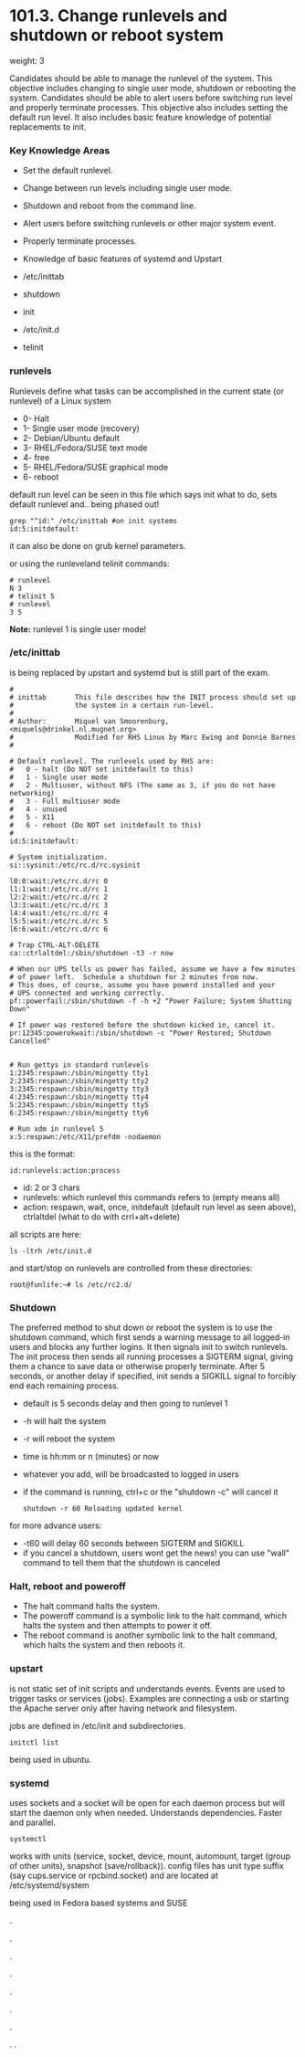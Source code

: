 # 101.3. Change runlevels and shutdown or reboot system
weight: 3

Candidates should be able to manage the runlevel of the system. This objective includes changing to single user mode, shutdown or rebooting the system. Candidates should be able to alert users before switching run level and properly terminate processes. This objective also includes setting the default run level. It also includes basic feature knowledge of potential replacements to init.

### Key Knowledge Areas

* Set the default runlevel.
* Change between run levels including single user mode.
* Shutdown and reboot from the command line.
* Alert users before switching runlevels or other major system event.
* Properly terminate processes.
* Knowledge of basic features of systemd and Upstart

* /etc/inittab
* shutdown
* init
* /etc/init.d
* telinit

### runlevels
Runlevels define what tasks can be accomplished in the current state (or runlevel) of a Linux system

* 0- Halt
* 1- Single user mode (recovery)
* 2- Debian/Ubuntu default
* 3- RHEL/Fedora/SUSE text mode
* 4- free
* 5- RHEL/Fedora/SUSE graphical mode
* 6- reboot

default run level can be seen in this file which says init what to do, sets default runlevel and.. being phased out!

    grep "^id:" /etc/inittab #on init systems
    id:5:initdefault:

it can also be done on grub kernel parameters.

or using the runleveland telinit commands:

````
# runlevel
N 3
# telinit 5 
# runlevel
3 5

````

**Note:** runlevel 1 is single user mode!

### /etc/inittab
is being replaced by upstart and systemd but is still part of the exam.
````
#
# inittab       This file describes how the INIT process should set up
#               the system in a certain run-level.
#
# Author:       Miquel van Smoorenburg, <miquels@drinkel.nl.mugnet.org>
#               Modified for RHS Linux by Marc Ewing and Donnie Barnes
#

# Default runlevel. The runlevels used by RHS are:
#   0 - halt (Do NOT set initdefault to this)
#   1 - Single user mode
#   2 - Multiuser, without NFS (The same as 3, if you do not have networking)
#   3 - Full multiuser mode
#   4 - unused
#   5 - X11
#   6 - reboot (Do NOT set initdefault to this)
#
id:5:initdefault:

# System initialization.
si::sysinit:/etc/rc.d/rc.sysinit

l0:0:wait:/etc/rc.d/rc 0
l1:1:wait:/etc/rc.d/rc 1
l2:2:wait:/etc/rc.d/rc 2
l3:3:wait:/etc/rc.d/rc 3
l4:4:wait:/etc/rc.d/rc 4
l5:5:wait:/etc/rc.d/rc 5
l6:6:wait:/etc/rc.d/rc 6

# Trap CTRL-ALT-DELETE
ca::ctrlaltdel:/sbin/shutdown -t3 -r now

# When our UPS tells us power has failed, assume we have a few minutes
# of power left.  Schedule a shutdown for 2 minutes from now.
# This does, of course, assume you have powerd installed and your
# UPS connected and working correctly.
pf::powerfail:/sbin/shutdown -f -h +2 "Power Failure; System Shutting Down"

# If power was restored before the shutdown kicked in, cancel it.
pr:12345:powerokwait:/sbin/shutdown -c "Power Restored; Shutdown Cancelled"


# Run gettys in standard runlevels
1:2345:respawn:/sbin/mingetty tty1
2:2345:respawn:/sbin/mingetty tty2
3:2345:respawn:/sbin/mingetty tty3
4:2345:respawn:/sbin/mingetty tty4
5:2345:respawn:/sbin/mingetty tty5
6:2345:respawn:/sbin/mingetty tty6

# Run xdm in runlevel 5
x:5:respawn:/etc/X11/prefdm -nodaemon
````

this is the format:

    id:runlevels:action:process

* id: 2 or 3 chars
* runlevels: which runlevel this commands refers to (empty means all)
* action: respawn, wait, once, initdefault (default run level as seen above), ctrlaltdel (what to do with crrl+alt+delete)

all scripts are here: 

    ls -ltrh /etc/init.d
    
and start/stop on runlevels are controlled from these directories:

    root@funlife:~# ls /etc/rc2.d/

### Shutdown
The preferred method to shut down or reboot the system is to use the shutdown command, which first sends a warning message to all logged-in users and blocks any further logins. It then signals init to switch runlevels. The init process then sends all running processes a SIGTERM signal, giving them a chance to save data or otherwise properly terminate. After 5 seconds, or another delay if specified, init sends a SIGKILL signal to forcibly end each remaining process. 

* default is 5 seconds delay and then going to runlevel 1
* -h will halt the system
* -r will reboot the system
* time is hh:mm or n (minutes) or now
* whatever you add, will be broadcasted to logged in users
* if the command is running, ctrl+c or the "shutdown -c" will cancel it

      shutdown -r 60 Reloading updated kernel

for more advance users:
* -t60 will delay 60 seconds between SIGTERM and SIGKILL 
* if you cancel a shutdown, users wont get the news! you can use "wall" command to tell them that the shutdown is canceled

### Halt, reboot and poweroff

- The halt command halts the system.
- The poweroff command is a symbolic link to the halt command, which halts the system and then attempts to power it off.
- The reboot command is another symbolic link to the halt command, which halts the system and then reboots it.


### upstart
is not static set of init scripts and understands events. Events are used to trigger tasks or services (jobs). Examples are connecting a usb or starting the Apache server only after having network and filesystem.

jobs are defined in /etc/init and subdirectories.

    initctl list

being used in ubuntu. 

### systemd
uses sockets and a socket will be open for each daemon process but will start the daemon only when needed. Understands dependencies. Faster and parallel. 

    systemctl

works with units (service, socket, device, mount, automount, target (group of other units), snapshot (save/rollback)). config files has unit type suffix (say cups.service or rpcbind.socket) and are located at /etc/systemd/system

being used in Fedora based systems and SUSE

.

.

.

.


.

.


.


.
.






